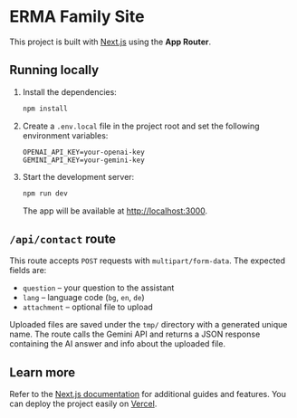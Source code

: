 # ERMA Family Site

This project is built with [Next.js](https://nextjs.org) using the **App Router**.

## Running locally

1. Install the dependencies:
   ```bash
   npm install
   ```
2. Create a `.env.local` file in the project root and set the following environment variables:
   ```
   OPENAI_API_KEY=your-openai-key
   GEMINI_API_KEY=your-gemini-key
   ```
3. Start the development server:
   ```bash
   npm run dev
   ```
   The app will be available at [http://localhost:3000](http://localhost:3000).

## `/api/contact` route

This route accepts `POST` requests with `multipart/form-data`. The expected fields are:

- `question` – your question to the assistant
- `lang` – language code (`bg`, `en`, `de`)
- `attachment` – optional file to upload

Uploaded files are saved under the `tmp/` directory with a generated unique name. The route calls the Gemini API and returns a JSON response containing the AI answer and info about the uploaded file.

## Learn more

Refer to the [Next.js documentation](https://nextjs.org/docs) for additional guides and features. You can deploy the project easily on [Vercel](https://vercel.com).
